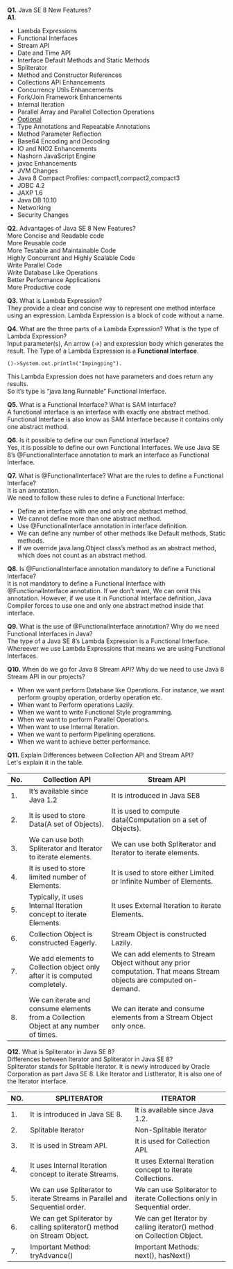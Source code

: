 **Q1.** Java SE 8 New Features?  
**A1.** 
* Lambda Expressions  
* Functional Interfaces  
* Stream API  
* Date and Time API  
* Interface Default Methods and Static Methods  
* Spliterator  
* Method and Constructor References  
* Collections API Enhancements  
* Concurrency Utils Enhancements  
* Fork/Join Framework Enhancements  
* Internal Iteration  
* Parallel Array and Parallel Collection Operations  
* [Optional](http://www.oracle.com/technetwork/articles/java/java8-optional-2175753.html)  
* Type Annotations and Repeatable Annotations  
* Method Parameter Reflection    
* Base64 Encoding and Decoding  
* IO and NIO2 Enhancements  
* Nashorn JavaScript Engine  
* javac Enhancements  
* JVM Changes  
* Java 8 Compact Profiles: compact1,compact2,compact3  
* JDBC 4.2  
* JAXP 1.6  
* Java DB 10.10  
* Networking  
* Security Changes  

**Q2.** Advantages of Java SE 8 New Features?  
More Concise and Readable code  
More Reusable code  
More Testable and Maintainable Code  
Highly Concurrent and Highly Scalable Code  
Write Parallel Code  
Write Database Like Operations  
Better Performance Applications  
More Productive code  

**Q3.** What is Lambda Expression?  
They provide a clear and concise way to represent one method interface using an expression.
Lambda Expression is a block of code without a name. 

**Q4.** What are the three parts of a Lambda Expression? What is the type of Lambda Expression?  
Input parameter(s), An arrow (->) and expression body which generates the result. 
The Type of a Lambda Expression is a **Functional Interface**.

```
()->System.out.println("Impingping").
```
This Lambda Expression does not have parameters and does return any results.   
So it’s type is “java.lang.Runnable” Functional Interface.

**Q5.** What is a Functional Interface? What is SAM Interface?  
A functional interface is an interface with exactly one abstract method. 
Functional Interface is also know as SAM Interface because it contains only one abstract method.

**Q6.** Is it possible to define our own Functional Interface?   
Yes, it is possible to define our own Functional Interfaces. We use Java SE 8’s @FunctionalInterface annotation to mark an interface as Functional Interface.

**Q7.** What is @FunctionalInterface? What are the rules to define a Functional Interface?  
It is an annotation.   
We need to follow these rules to define a Functional Interface:  
* Define an interface with one and only one abstract method.
* We cannot define more than one abstract method.
* Use @FunctionalInterface annotation in interface definition.
* We can define any number of other methods like Default methods, Static methods.
* If we override java.lang.Object class’s method as an abstract method, which does not count as an abstract method.

**Q8.** Is @FunctionalInterface annotation mandatory to define a Functional Interface?  
It is not mandatory to define a Functional Interface with @FunctionalInterface annotation. If we don’t want, We can omit this annotation. However, if we use it in Functional Interface definition, Java Compiler forces to use one and only one abstract method inside that interface.

**Q9.** What is the use of @FunctionalInterface annotation? Why do we need Functional Interfaces in Java?  
The type of a Java SE 8’s Lambda Expression is a Functional Interface. Whereever we use Lambda Expressions that means we are using Functional Interfaces.

**Q10.** When do we go for Java 8 Stream API? Why do we need to use Java 8 Stream API in our projects?  
* When we want perform Database like Operations. For instance, we want perform groupby operation, orderby operation etc.  
* When want to Perform operations Lazily.  
* When we want to write Functional Style programming.  
* When we want to perform Parallel Operations.  
* When want to use Internal Iteration.  
* When we want to perform Pipelining operations.  
* When we want to achieve better performance.  

**Q11.** Explain Differences between Collection API and Stream API?  
Let's explain it in the table.  

| No. | Collection API | Stream API |
| ---- | ---- | ---- |
| 1.	| It’s available since Java 1.2 | It is introduced in Java SE8 |
| 2.	| It is used to store Data(A set of Objects).	| It is used to compute data(Computation on a set of Objects). |
| 3.	| We can use both Spliterator and Iterator to iterate elements.	| We can use both Spliterator and Iterator to iterate elements. |
| 4.	| It is used to store limited number of Elements.	 | It is used to store either Limited or Infinite Number of Elements.|
| 5.	| Typically, it uses Internal Iteration concept to iterate Elements.	| It uses External Iteration to iterate Elements.|
| 6.	| Collection Object is constructed Eagerly.	| Stream Object is constructed Lazily.| 
| 7.	| We add elements to Collection object only after it is computed completely.	| We can add elements to Stream Object without any prior computation. That means Stream objects are computed on-demand.|
| 8.	| We can iterate and consume elements from a Collection Object at any number of times.	|We can iterate and consume elements from a Stream Object only once.|


**Q12.** What is Spliterator in Java SE 8?   
Differences between Iterator and Spliterator in Java SE 8?  
Spliterator stands for Splitable Iterator. It is newly introduced by Oracle Corporation as part Java SE 8.
Like Iterator and ListIterator, It is also one of the Iterator interface.  

| NO. |	SPLITERATOR	| ITERATOR |
| --- | --- | --- |
| 1.	| It is introduced in Java SE 8.	| It is available since Java 1.2.|
| 2.	| Splitable Iterator	| Non-Splitable Iterator |
| 3.	| It is used in Stream API.	| It is used for Collection API. | 
| 4.	| It uses Internal Iteration concept to iterate Streams.	| It uses External Iteration concept to iterate Collections. |
| 5.	| We can use Spliterator to iterate Streams in Parallel and Sequential order.	| We can use Spliterator to iterate Collections only in Sequential order.|
| 6.	| We can get Spliterator by calling spliterator() method on Stream Object.	| We can get Iterator by calling iterator() method on Collection Object. |
| 7.	| Important Method: tryAdvance()	| Important Methods: next(), hasNext() |

